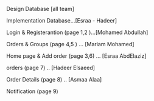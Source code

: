Design Database [all team]

Implementation Database...[Esraa - Hadeer]


Login & Registerantion (page 1,2 )...[Mohamed Abdullah]


Orders & Groups (page 4,5 ) ... [Mariam Mohamed]

Home page & Add order (page 3,6) ... [Esraa AbdElaziz]

orders (page 7) .. [Hadeer Elsaeed]

Order Details (page 8) .. [Asmaa Alaa]

Notification (page 9)

